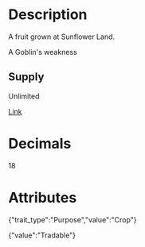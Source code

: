 # Description

A fruit grown at Sunflower Land.

A Goblin's weakness

## Supply

Unlimited

[Link](https://docs.sunflower-land.com/player-guides/crop-farming)

# Decimals

18

# Attributes

{"trait_type":"Purpose","value":"Crop"}

{"value":"Tradable"}
